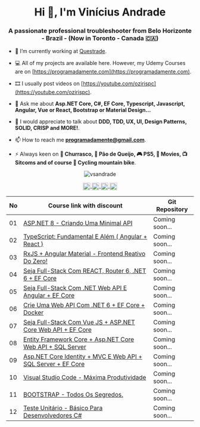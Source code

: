 <h1 align="center">Hi 👋, I'm Vinícius Andrade</h1>
<h3 align="center">A passionate professional troubleshooter from Belo Horizonte - Brazil - (Now in Toronto - Canada 🇨🇦)</h3>

- 🔭  I’m currently working at [Questrade](https://www.questrade.com/home).

- 💻  All of my projects are available here. However, my Udemy Courses are on [https://programadamente.com](https://programadamente.com).

- 🎞️  I usually post videos on [https://youtube.com/ozirispc](https://youtube.com/ozirispc).

- 💬  Ask me about **Asp.NET Core, C#, EF Core, Typescript, Javascript, Angular, Vue or React, Bootstrap or Material Design...**

- 🙋  I would appreciate to talk about **DDD, TDD, UX, UI, Design Patterns, SOLID, CRISP and MORE!**.

- 📫  How to reach me **programadamente@gmail.com**.

- ⚡  Always keen on **🍖 Churrasco, 🧀 Pão de Queijo, 🎮 PS5, 🍿 Movies, 📺 Sitcoms and of course 🚵 Cycling mountain bike**.

<p align="center">
  <img src="https://github-readme-stats.vercel.app/api?username=vsandrade&show_icons=true" alt="vsandrade" />
</p>

<p align="center">
  <a href="https://youtube.com/ozirispc" target="_blank">
    <img align="center" src="https://cdn.jsdelivr.net/npm/simple-icons@3.0.1/icons/youtube.svg" alt="hynzhw" height="20" width="20" />
  </a>
  <a href="https://instagram.com/ozirispc" target="_blank">
    <img align="center" src="https://cdn.jsdelivr.net/npm/simple-icons@3.0.1/icons/instagram.svg" alt="hynzhw" height="20" width="20" />
  </a>
  <a href="https://twitter.com/ozirispc" target="_blank">
    <img align="center" src="https://cdn.jsdelivr.net/npm/simple-icons@3.0.1/icons/twitter.svg" alt="hynzhw" height="20" width="20" />
  </a>
  <a href="https://www.linkedin.com/in/vin%C3%ADcius-de-andrade-31b60620/" target="_blank">
    <img align="center" src="https://cdn.jsdelivr.net/npm/simple-icons@3.0.1/icons/linkedin.svg" alt="ghaynesh" height="20" width="20" />
  </a>
</p>

| No  | Course link with discount | Git Repository |
| --- | ----------- | ----------- | 
| 01 | [ASP.NET 8 - Criando Uma Minimal API](https://www.udemy.com/course/aspnet-minimal-api/?referralCode=6A6EBD6C2C38A3243DB8) | Coming soon... |
| 02 | [TypeScript: Fundamental E Além ( Angular + React )](https://www.udemy.com/course/typescript-fundamental/?referralCode=65085278726672A1AFC6) | Coming soon... |
| 03 | [RxJS + Angular Material - Frontend Reativo Do Zero!](https://www.udemy.com/course/rxjs-7-angular-material-frontend-reativo-do-zero/?referralCode=4A95953B89BB0BC76667) | Coming soon... |
| 04 | [Seja Full-Stack Com REACT, Router 6, .NET 6 + EF Core](https://www.udemy.com/course/seja-full-stack-com-react-redux-e-aspnetcore-efcore/?referralCode=3124A220F7F61A954F96) | Coming soon... |
| 05 | [Seja Full-Stack Com .NET Web API E Angular + EF Core](https://www.udemy.com/course/angular-dotnetcore-efcore/?referralCode=F44264DF39DEEE45EC50) | Coming soon... |
| 06 | [Crie Uma Web API Com .NET 6 + EF Core + Docker](https://www.udemy.com/course/criando-web-api-com-aspnet-core-31-ef-core-31/?referralCode=C8AE466BEEFE9D5424AB) | Coming soon... |
| 07 | [Seja Full-Stack Com Vue JS + ASP.NET Core Web API + EF Core](https://www.udemy.com/course/fullstack-vuejs-dotnetcore-efcore/?referralCode=FD6FBC52FDF8A8C1C5D8) | Coming soon... |
| 08 | [Entity Framework Core + Asp.NET Core Web API + SQL Server](https://www.udemy.com/course/efcore-aspnetcore-webapi-sqlserver/?referralCode=DDC81D2C7AD928C94448) | Coming soon... |
| 09 | [Asp.NET Core Identity + MVC E Web API + SQL Server + EF Core](https://www.udemy.com/course/aspnet-core-identity/?referralCode=8F80204CFB1E81E31176) | Coming soon... |
| 10 | [Visual Studio Code - Máxima Produtividade](https://www.udemy.com/course/vs-code-max-produtividade/?referralCode=9B2FC478FABD510D57BE) | Coming soon... |
| 11 | [BOOTSTRAP - Todos Os Segredos.](https://www.udemy.com/course/bootstrap-4-ozirispc/?referralCode=71A5D3E350537241A231) | Coming soon... |
| 12 | [Teste Unitário - Básico Para Desenvolvedores C#](https://www.udemy.com/course/teste-unitario-dotnet/?referralCode=3ADEE6C253FB750A13C7) | Coming soon... |
